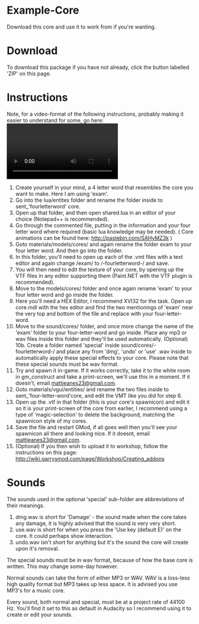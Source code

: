 Example-Core
===============

Download this core and use it to work from if you're wanting.

Download
===============
To download this package if you have not already, click the button labelled 'ZIP' on this page.

Instructions
===============
Note, for a video-format of the following instructions, probably making it easier to understand for some, go here: <Video link coming soon>

1. Create yourself in your mind, a 4 letter word that resembles the core you want to make. Here I am using 'exam'.
2. Go into the lua/entites folder and rename the folder inside to sent_'fourletterword' core.
3. Open up that folder, and then open shared.lua in an editor of your choice (Notepad++ is recommended).
4. Go through the commented file, putting in the information and your four letter word where required (basic lua knowledge may be needed). ( Core animations can be found here: http://pastebin.com/SAHyMZ3k )
5. Goto materials/models/cores/ and again rename the folder exam to your four letter word. And then go into the folder.
6. In this folder, you'll need to open up each of the .vmt files with a text editor and again change /exam/ to /-fourletterword-/ and save.
7. You will then need to edit the texture of your core, by opening up the VTF files in any editor supporting them (Paint.NET with the VTF plugin is recommended).
8. Move to the models/cores/ folder and once again rename 'exam' to your four letter word and go inside the folder.
9. Here you'll need a HEX Editor, I recommend XVI32 for the task. Open up core.mdl with the hex editor and find the two mentionings of 'exam' near the very top and bottom of the file and replace with your four-letter-word.
10. Move to the sound/cores/ folder, and once more change the name of the 'exam' folder to your four-letter-word and go inside. Place any mp3 or wav files inside this folder and they'll be used automatically.
(Optional) 10b. Create a folder named 'special' inside sound/cores/-fourletterword-/ and place any from 'dmg', 'undo' or 'use' .wav inside to automatically apply these special effects to your core. Please note that these special sounds must be wav format.
11. Try and spawn it in-game. If it works correctly, take it to the white room in gm_construct and take a print-screen, we'll use this in a moment. If it doesn't, email mattjeanes23@gmail.com.
12. Goto materials/vgui/entities/ and rename the two files inside to sent_'four-letter-word'core, and edit the VMT like you did for step 6.
13. Open up the .vtf in that folder (this is your core's spawnicon) and edit it so it is your print-screen of the core from earlier, I recommend using a type of 'magic-selection' to delete the background, matching the spawnicon style of my cores.
14. Save the file and restart GMod, if all goes well then you'll see your spawnicon all there and looking nice. If it doesnt, email mattjeanes23@gmail.com.
15. (Optional) If you then wish to upload it to workshop, follow the instructions on this page: http://wiki.garrysmod.com/page/Workshop/Creating_addons

Sounds
===============

The sounds used in the optional 'special' sub-folder are abbreviations of their meanings.

1. dmg.wav is short for 'Damage' - the sound made when the core takes any damage, it is highly advised that the sound is very very short.
2. use.wav is short for when you press the 'Use key (default E)' on the core. It could perhaps show interaction.
3. undo.wav isn't short for anything but it's the sound the core will create upon it's removal.

The special sounds must be in wav format, because of how the base core is written. This may change some-day however.

Normal sounds can take the form of either MP3 or WAV. WAV is a loss-less high quality format but MP3 takes up less space. It is advised you use MP3's for a music core.

Every sound, both normal and special, must be at a project rate of 44100 Hz. You'll find it set to this as default in Audacity so I recommend using it to create or edit your sounds.
